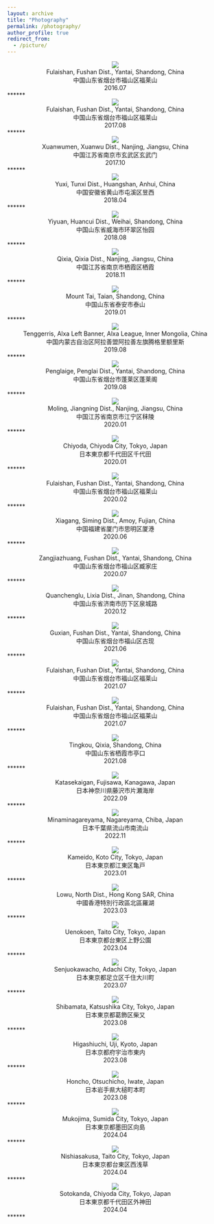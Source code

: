 ```yaml
---
layout: archive
title: "Photography"
permalink: /photography/
author_profile: true
redirect_from:
  - /picture/
---
```

<div align = center><img src='/images/2016_07_fushan_yantai.jpeg' /></div>
<center>
  Fulaishan, Fushan Dist., Yantai, Shandong, China<br>
  中国山东省烟台市福山区福莱山<br>
  2016.07
</center>
******

<div align = center><img src='/images/2017_08_fushan_yantai.jpeg' /></div>
<center>
  Fulaishan, Fushan Dist., Yantai, Shandong, China<br>
  中国山东省烟台市福山区福莱山<br>
  2017.08
</center>
******

<div align = center><img src='/images/2017_10_xuanwu_nanjing.jpg' /></div>
<center>
  Xuanwumen, Xuanwu Dist., Nanjing, Jiangsu, China<br>
  中国江苏省南京市玄武区玄武门<br>
  2017.10
</center>
******

<div align = center><img src='/images/2018_04_tunxi_huangshan.jpg' /></div>
<center>
  Yuxi, Tunxi Dist., Huangshan, Anhui, China<br>
  中国安徽省黄山市屯溪区昱西<br>
  2018.04
</center>
******

<div align = center><img src='/images/2018_08_weihai.jpeg' /></div>
<center>
  Yiyuan, Huancui Dist., Weihai, Shandong, China<br>
  中国山东省威海市环翠区怡园<br>
  2018.08
</center>
******

<div align = center><img src='/images/2018_11_qixia_nanjing.jpeg' /></div>
<center>
  Qixia, Qixia Dist., Nanjing, Jiangsu, China<br>
  中国江苏省南京市栖霞区栖霞<br>
  2018.11
</center>
******

<div align = center><img src='/images/VenusAndJupiter.jpg' /></div>
<center>
  Mount Tai, Taian, Shandong, China<br>
  中国山东省泰安市泰山<br>
  2019.01
</center>
******

<div align = center><img src='/images/galaxy.jpeg' /></div>
<center>
  Tenggerris, Alxa Left Banner, Alxa League, Inner Mongolia, China<br>
  中国内蒙古自治区阿拉善盟阿拉善左旗腾格里额里斯<br>
  2019.08
</center>
******

<div align = center><img src='/images/2019_08_penglai.jpeg' /></div>
<center>
  Penglaige, Penglai Dist., Yantai, Shandong, China<br>
  中国山东省烟台市蓬莱区蓬莱阁<br>
  2019.08
</center>
******

<div align = center><img src='/images/2020_01_jiangning_nanjing.jpg' /></div>
<center>
  Moling, Jiangning Dist., Nanjing, Jiangsu, China<br>
  中国江苏省南京市江宁区秣陵<br>
  2020.01
</center>
******

<div align = center><img src='/images/2020_01_chiyoda_tokyo.JPG' /></div>
<center>
  Chiyoda, Chiyoda City, Tokyo, Japan<br>
  日本東京都千代田区千代田<br>
  2020.01
</center>
******

<div align = center><img src='/images/winter_star_yantai.jpeg' /></div>
<center>
  Fulaishan, Fushan Dist., Yantai, Shandong, China<br>
  中国山东省烟台市福山区福莱山<br>
  2020.02
</center>
******

<div align = center><img src='/images/eclipse_amoi.jpeg' /></div>
<center>
  Xiagang, Siming Dist., Amoy, Fujian, China<br>
  中国福建省厦门市思明区厦港<br>
  2020.06
</center>
******

<div align = center><img src='/images/2020_07_yantai_zhongqiao.jpg' /></div>
<center>
  Zangjiazhuang, Fushan Dist., Yantai, Shandong, China<br>
  中国山东省烟台市福山区臧家庄<br>
  2020.07
</center>
******

<div align = center><img src='/images/2020_12_jinan.jpg' /></div>
<center>
  Quanchenglu, Lixia Dist., Jinan, Shandong, China<br>
  中国山东省济南市历下区泉城路<br>
  2020.12
</center>
******

<div align = center><img src='/images/pleiades.jpg' /></div>
<center>
  Guxian, Fushan Dist., Yantai, Shandong, China<br>
  中国山东省烟台市福山区古现<br>
  2021.06
</center>
******

<div align = center><img src='/images/2021_07_fushan_yantai.jpg' /></div>
<center>
  Fulaishan, Fushan Dist., Yantai, Shandong, China<br>
  中国山东省烟台市福山区福莱山<br>
  2021.07
</center>
******

<div align = center><img src='/images/2021_07_fushan_yantai_2.jpg' /></div>
<center>
  Fulaishan, Fushan Dist., Yantai, Shandong, China<br>
  中国山东省烟台市福山区福莱山<br>
  2021.07
</center>
******

<div align = center><img src='/images/2021_08_yantai_tingkou.jpg' /></div>
<center>
  Tingkou, Qixia, Shandong, China<br>
  中国山东省栖霞市亭口<br>
  2021.08
</center>
******

<div align = center><img src='/images/2022_09_enoshima_kanagawa.jpg' /></div>
<center>
  Katasekaigan, Fujisawa, Kanagawa, Japan<br>
  日本神奈川県藤沢市片瀬海岸<br>
  2022.09
</center>
******

<div align = center><img src='/images/eclipse_nagareyama.jpeg' /></div>
<center>
  Minaminagareyama, Nagareyama, Chiba, Japan<br>
  日本千葉県流山市南流山<br>
  2022.11
</center>
******

<div align = center><img src='/images/kameido.jpeg' /></div>
<center>
  Kameido, Koto City, Tokyo, Japan<br>
  日本東京都江東区亀戸<br>
  2023.01
</center>
******

<div align = center><img src='/images/2023_03_hongkong.jpg' /></div>
<center>
  Lowu, North Dist., Hong Kong SAR, China<br>
  中國香港特別行政區北區羅湖<br>
  2023.03
</center>
******

<div align = center><img src='/images/2023_04_taito_tokyo.jpg' /></div>
<center>
  Uenokoen, Taito City, Tokyo, Japan<br>
  日本東京都台東区上野公園<br>
  2023.04
</center>
******

<div align = center><img src='/images/adachi_hanabi.jpeg' /></div>
<center>
  Senjuokawacho, Adachi City, Tokyo, Japan<br>
  日本東京都足立区千住大川町<br>
  2023.07
</center>
******

<div align = center><img src='/images/2023_08_katsushika_tokyo.jpg' /></div>
<center>
  Shibamata, Katsushika City, Tokyo, Japan<br>
  日本東京都葛飾区柴又<br>
  2023.08
</center>
******

<div align = center><img src='/images/2023_08_uji_kyoto.jpg' /></div>
<center>
  Higashiuchi, Uji, Kyoto, Japan<br>
  日本京都府宇治市東内<br>
  2023.08
</center>
******

<div align = center><img src='/images/2023_11_otsuchichou_iwate.jpg' /></div>
<center>
  Honcho, Otsuchicho, Iwate, Japan<br>
  日本岩手県大槌町本町<br>
  2023.08
</center>
******

<div align = center><img src='/images/toubu_train.jpeg' /></div>
<center>
  Mukojima, Sumida City, Tokyo, Japan<br>
  日本東京都墨田区向島<br>
  2024.04
</center>
******

<div align = center><img src='/images/skytree.jpeg' /></div>
<center>
  Nishiasakusa, Taito City, Tokyo, Japan<br>
  日本東京都台東区西浅草<br>
  2024.04
</center>
******

<div align = center><img src='/images/akihabara.jpeg' /></div>
<center>
  Sotokanda, Chiyoda City, Tokyo, Japan<br>
  日本東京都千代田区外神田<br>
  2024.04
</center>
******
